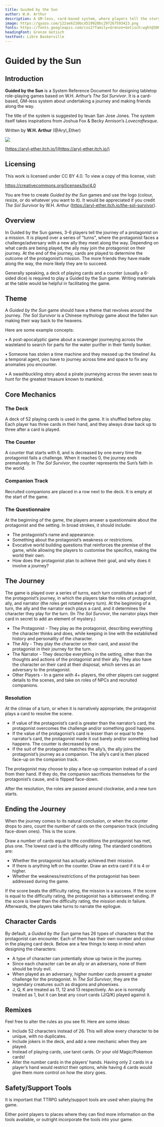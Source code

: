 ```yaml
---
title: Guided by the Sun
author: W.H. Arthur
description: A GM-less, card-based system, where players tell the story of a protagonist undertaking a journey and making friends along the way.
image: https://gyazo.com/122ae6210bcd519928bc297267593423.png
fonts: https://fonts.googleapis.com/css2?family=Grenze+Gotisch:wght@300;400;500;700&display=swap,https://fonts.googleapis.com/css2?family=Grenze+Gotisch:wght@300;400;500;700&family=Libre+Baskerville:wght@400;700&display=swap
headingFont: Grenze Gotisch
textFont: Libre Baskerville
---
```


# Guided by the Sun

## Introduction

**Guided by the Sun** is a System Reference Document for designing tabletop role-playing games based on W.H. Arthur’s _The Sol Survivor_. It is a card-based, GM-less system about undertaking a journey and making friends along the way.

The title of the system is suggested by Ieuan San Jose Jones. The system itself takes inspirations from Joshua Fox & Becky Annison’s _Lovecraftesque_.

Written by **W.H. Arthur** (@Aryl_Ether)

[![](https://gyazo.com/122ae6210bcd519928bc297267593423.png)](https://aryl-ether.itch.io/)

[https://aryl-ether.itch.io/](https://aryl-ether.itch.io/)

## Licensing

This work is licensed under CC BY 4.0. To view a copy of this license, visit:

https://creativecommons.org/licenses/by/4.0

You are free to create _Guided by the Sun_ games and use the logo (colour, resize, or do whatever you want to it). It would be appreciated if you credit _The Sol Survivor_ by W.H. Arthur (<span style="text-decoration:underline;">https://aryl-ether.itch.io/the-sol-survivor</span>).

## Overview

In Guided by the Sun games, 3-6 players tell the journey of a protagonist on a mission. It is played over a series of “turns", where the protagonist faces a challenge/adversary with a new ally they meet along the way. Depending on what cards are being played, the ally may join the protagonist on their journey. At the end of the journey, cards are played to determine the outcome of the protagonist’s mission. The more friends they have made along the way, the more likely they are to succeed.

Generally speaking, a deck of playing cards and a counter (usually a 6-sided dice) is required to play a Guided by the Sun game. Writing materials at the table would be helpful in facilitating the game.

## Theme

A _Guided by the Sun_ game should have a theme that revolves around the journey. _The Sol Survivor_ is a Chinese mythology game about the fallen sun making their way back to the heavens.

Here are some example concepts:

• A post-apocalyptic game about a scavenger journeying across the wasteland to search for parts for the water purifier in their family bunker.

• Someone has stolen a time machine and they messed up the timeline! As a temporal agent, you have to journey across time and space to fix any anomalies you encounter.

• A swashbuckling story about a pirate journeying across the seven seas to hunt for the greatest treasure known to mankind.

## Core Mechanics

### The Deck

A deck of 52 playing cards is used in the game. It is shuffled before play. Each player has three cards in their hand, and they always draw back up to three after a card is played.

### The Counter

A counter that starts with 6, and is decreased by one every time the protagonist fails a challenge. When it reaches 0, the journey ends prematurely. In _The Sol Survivor_, the counter represents the Sun’s faith in the world.

### Companion Track

Recruited companions are placed in a row next to the deck. It is empty at the start of the game.

### The Questionnaire

At the beginning of the game, the players answer a questionnaire about the protagonist and the setting. In broad strokes, it should include:

- The protagonist’s name and appearance.
- Something about the protagonist’s weakness or restrictions.
- Evocative world building questions that reinforces the premise of the game, while allowing the players to customise the specifics, making the world their own.
- How does the protagonist plan to achieve their goal, and why does it involve a journey?

## The Journey

The game is played over a series of turns, each turn constitutes a part of the protagonist’s journey, in which the players take the roles of protagonist, ally, and narrator (the roles get rotated every turn). At the beginning of a turn, the ally and the narrator each plays a card, and it determines the character they play for the turn. (In _The Sol Survivor_, the narrator plays their card in secret to add an element of mystery.)

- The Protagonist - They play as the protagonist, describing everything the character thinks and does, while keeping in line with the established history and personality of the character.
- The Ally - They play the character on their card, and assist the protagonist in their journey for the turn.
- The Narrator - They describe everything in the setting, other than the thoughts and actions of the protagonist and their ally. They also have the character on their card at their disposal, which serves as an adversary to the protagonist.
- Other Players - In a game with 4+ players, the other players can suggest details to the scenes, and take on roles of NPCs and recruited companions.

### Resolution

At the climax of a turn, or when it is narratively appropriate, the protagonist plays a card to resolve the scene.

- If value of the protagonist’s card is greater than the narrator’s card, the protagonist overcomes the challenge and/or something good happens.
- If the value of the protagonist’s card is lesser than or equal to the narrator’s card, the protagonist made it out barely and/or something bad happens. The counter is decreased by one.
- If the suit of the protagonist matches the ally’s, the ally joins the protagonist’s journey as a companion. The ally’s card is then placed face-up on the companion track.

The protagonist may choose to play a face-up companion instead of a card from their hand. If they do, the companion sacrifices themselves for the protagonist’s cause, and is flipped face-down.

After the resolution, the roles are passed around clockwise, and a new turn starts.

## Ending the Journey

When the journey comes to its natural conclusion, or when the counter drops to zero, count the number of cards on the companion track (including face-down ones). This is the score.

Draw a number of cards equal to the conditions the protagonist has met, plus one. The lowest card is the difficulty rating. The standard conditions are:

- Whether the protagonist has actually achieved their mission.
- If there is anything left on the counter. Draw an extra card if it is 4 or higher.
- Whether the weakness/restrictions of the protagonist has been addressed during the game.

If the score beats the difficulty rating, the mission is a success. If the score is equal to the difficulty rating, the protagonist has a bittersweet ending. If the score is lower than the difficulty rating, the mission ends in failure. Afterwards, the players take turns to narrate the epilogue.

## Character Cards

By default, a _Guided by the Sun_ game has 26 types of characters that the protagonist can encounter. Each of them has their own number and colour in the playing card deck. Below are a few things to keep in mind when designing the characters:

- A type of character can potentially show up twice in the journey.
- Since each character can be an ally or an adversary, none of them should be truly evil.
- When played as an adversary, higher number cards present a greater challenge for the protagonist. In _The Sol Survivor_, they are the legendary creatures such as dragons and phoenixes.
- J, Q, K are treated as 11, 12 and 13 respectively. An ace is normally treated as 1, but it can beat any court cards (J/Q/K) played against it.

## Remixes

Feel free to alter the rules as you see fit. Here are some ideas:

- Include 52 characters instead of 26. This will allow every character to be unique, with no duplicates.
- Include jokers in the deck, and add a new mechanic when they are played.
- Instead of playing cards, use tarot cards. Or your old Magic/Pokemon cards!
- Alter the number cards in the players’ hands. Having only 2 cards in a player’s hand would restrict their options, while having 4 cards would give them more control on how the story goes.

## Safety/Support Tools

It is important that TTRPG safety/support tools are used when playing the game.

Either point players to places where they can find more information on the tools available, or outright incorporate the tools into your game.
